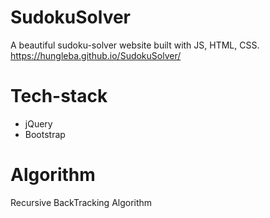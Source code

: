 # SudokuSolver
A beautiful sudoku-solver website built with JS, HTML, CSS.
https://hungleba.github.io/SudokuSolver/

# Tech-stack
- jQuery
- Bootstrap

# Algorithm
Recursive BackTracking Algorithm
